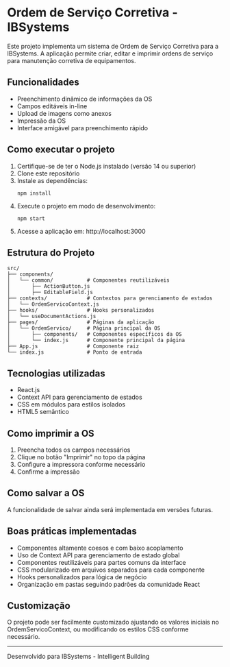 # Ordem de Serviço Corretiva - IBSystems

Este projeto implementa um sistema de Ordem de Serviço Corretiva para a IBSystems. A aplicação permite criar, editar e imprimir ordens de serviço para manutenção corretiva de equipamentos.

## Funcionalidades

- Preenchimento dinâmico de informações da OS
- Campos editáveis in-line
- Upload de imagens como anexos
- Impressão da OS
- Interface amigável para preenchimento rápido

## Como executar o projeto

1. Certifique-se de ter o Node.js instalado (versão 14 ou superior)
2. Clone este repositório
3. Instale as dependências:
   ```
   npm install
   ```
4. Execute o projeto em modo de desenvolvimento:
   ```
   npm start
   ```
5. Acesse a aplicação em: http://localhost:3000

## Estrutura do Projeto

```
src/
├── components/
│   └── common/           # Componentes reutilizáveis
│       ├── ActionButton.js
│       ├── EditableField.js
├── contexts/             # Contextos para gerenciamento de estados
│   └── OrdemServicoContext.js
├── hooks/                # Hooks personalizados
│   └── useDocumentActions.js
├── pages/                # Páginas da aplicação
│   └── OrdemServico/     # Página principal da OS
│       ├── components/   # Componentes específicos da OS
│       └── index.js      # Componente principal da página
├── App.js                # Componente raiz
└── index.js              # Ponto de entrada
```

## Tecnologias utilizadas

- React.js
- Context API para gerenciamento de estados
- CSS em módulos para estilos isolados
- HTML5 semântico

## Como imprimir a OS

1. Preencha todos os campos necessários
2. Clique no botão "Imprimir" no topo da página
3. Configure a impressora conforme necessário
4. Confirme a impressão

## Como salvar a OS

A funcionalidade de salvar ainda será implementada em versões futuras.

## Boas práticas implementadas

- Componentes altamente coesos e com baixo acoplamento
- Uso de Context API para gerenciamento de estado global
- Componentes reutilizáveis para partes comuns da interface
- CSS modularizado em arquivos separados para cada componente
- Hooks personalizados para lógica de negócio
- Organização em pastas seguindo padrões da comunidade React

## Customização

O projeto pode ser facilmente customizado ajustando os valores iniciais no OrdemServicoContext, ou modificando os estilos CSS conforme necessário.

---

Desenvolvido para IBSystems - Intelligent Building 